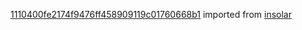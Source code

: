 [1110400fe2174f9476ff458909119c01760668b1](https://github.com/insolar/insolar/commit/1110400fe2174f9476ff458909119c01760668b1) imported from [insolar](https://github.com/insolar/insolar)
